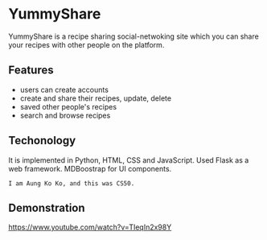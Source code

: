 # YummyShare

YummyShare is a recipe sharing social-netwoking site which you can share your recipes with other people on the platform.

## Features

- users can create accounts
- create and share their recipes, update, delete
- saved other people's recipes
- search and browse recipes 

## Techonology
It is implemented in Python, HTML, CSS and JavaScript. Used Flask as a web framework. MDBoostrap for UI components.

`I am Aung Ko Ko, and this was CS50.`

## Demonstration
https://www.youtube.com/watch?v=TIeqIn2x98Y
